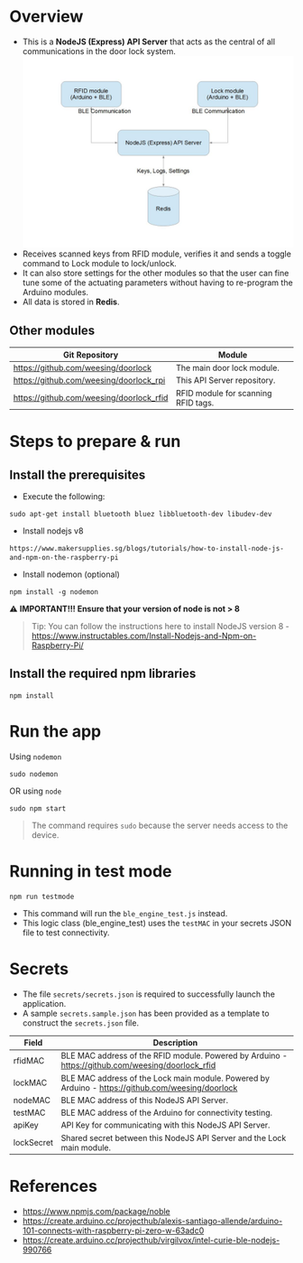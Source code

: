 
# Overview
- This is a **NodeJS (Express) API Server** that acts as the central of all communications in the door lock system.
![alt text](.\docs\communication.jpg)
- Receives scanned keys from RFID module, verifies it and sends a toggle command to Lock module to lock/unlock.
- It can also store settings for the other modules so that the user can fine tune some of the actuating parameters without having to re-program the Arduino modules.
- All data is stored in **Redis**.

## Other modules
| Git Repository | Module |
|--|--|
| https://github.com/weesing/doorlock | The main door lock module.
| https://github.com/weesing/doorlock_rpi | This API Server repository.
| https://github.com/weesing/doorlock_rfid | RFID module for scanning RFID tags.

# Steps to prepare & run
## Install the prerequisites
- Execute the following:
```
sudo apt-get install bluetooth bluez libbluetooth-dev libudev-dev
```

- Install nodejs v8
```
https://www.makersupplies.sg/blogs/tutorials/how-to-install-node-js-and-npm-on-the-raspberry-pi
```

- Install nodemon (optional)
```
npm install -g nodemon
```

:warning: **IMPORTANT!!! Ensure that your version of node is not > 8**

> Tip: You can follow the instructions here to install NodeJS version 8 - https://www.instructables.com/Install-Nodejs-and-Npm-on-Raspberry-Pi/

## Install the required npm libraries
```
npm install
```

# Run the app
Using `nodemon`
```
sudo nodemon
```
OR using `node`
```
sudo npm start
```
> The command requires `sudo` because the server needs access to the device.
# Running in test mode
```
npm run testmode
```
- This command will run the `ble_engine_test.js` instead.
- This logic class (ble_engine_test) uses the `testMAC` in your secrets JSON file to test connectivity.

# Secrets
- The file `secrets/secrets.json` is required to successfully launch the application.
- A sample `secrets.sample.json` has been provided as a template to construct the `secrets.json` file.

| Field | Description |
|--|--|
| rfidMAC | BLE MAC address of the RFID module. Powered by Arduino - https://github.com/weesing/doorlock_rfid |
| lockMAC | BLE MAC address of the Lock main module. Powered by Arduino - https://github.com/weesing/doorlock |
| nodeMAC | BLE MAC address of this NodeJS API Server. |
| testMAC | BLE MAC address of the Arduino for connectivity testing. |
| apiKey | API Key for communicating with this NodeJS API Server. |
| lockSecret | Shared secret between this NodeJS API Server and the Lock main module. |

# References
- https://www.npmjs.com/package/noble
- https://create.arduino.cc/projecthub/alexis-santiago-allende/arduino-101-connects-with-raspberry-pi-zero-w-63adc0
- https://create.arduino.cc/projecthub/virgilvox/intel-curie-ble-nodejs-990766
